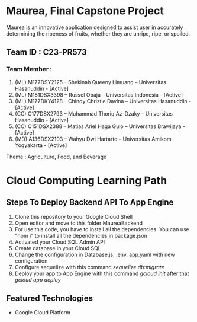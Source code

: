 # Maurea, Final Capstone Project

Maurea is an innovative application designed to assist user in accurately determining the ripeness of fruits, whether they are unripe, ripe, or spoiled.

## Team ID : C23-PR573
### Team Member	: 
1. (ML) M177DSY2125 – Shekinah Queeny Limuang – Universitas Hasanuddin - [Active]
2. (ML) M181DSX3398 – Russel Obaja – Universitas Indonesia - [Active]
3. (ML) M177DKY4128 – Chindy Christie Davina – Universitas Hasanuddin - [Active]
4. (CC) C177DSX2793 – Muhammad Thoriq Az-Dzaky – Universitas Hasanuddin - [Active]
5. (CC) C151DSX2388 – Matias Ariel Haga Gulo – Universitas Brawijaya - [Active]
6. (MD) A136DSX2103 – Wahyu Dwi Hartarto – Universitas Amikom Yogyakarta - [Active]

Theme : Agriculture, Food, and Beverage

# Cloud Computing Learning Path

## Steps To Deploy Backend API To App Engine

1. Clone this repository to your Google Cloud Shell
2. Open editor and move to this folder MaureaBackend
3. For use this code, you have to install all the dependencies. You can use "npm i" to install all the dependencies in package.json
4. Activated your Cloud SQL Admin API
5. Create database in your Cloud SQL
6. Change the configuration in Database.js, .env, app.yaml with new configuration
7. Configure sequelize with this command *sequelize db:migrate*
8. Deploy your app to App Engine with this command *gcloud init* after that *gcloud app deploy*

## Featured Technologies
* Google Cloud Platform
